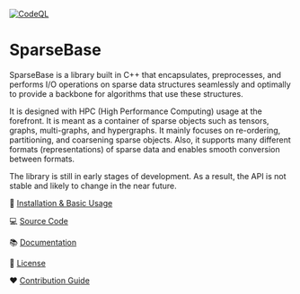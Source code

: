 [![CodeQL](https://github.com/ardasener/sparsebase_actions/actions/workflows/codeql.yml/badge.svg?branch=main)](https://github.com/ardasener/sparsebase_actions/actions/workflows/codeql.yml)

# SparseBase

SparseBase is a library built in C++ that encapsulates, preprocesses, and performs I/O operations on sparse data structures seamlessly and optimally to provide a backbone for algorithms that use these structures.

It is designed with HPC (High Performance Computing) usage at the forefront. It is meant as a container of sparse objects such as tensors, graphs, multi-graphs, and hypergraphs. It mainly focuses on re-ordering, partitioning, and coarsening sparse objects. Also, it supports many different formats (representations) of sparse data and enables smooth conversion between formats.

The library is still in early stages of development. As a result, the API is not stable and likely to change in the near future.

:rocket: [Installation & Basic Usage](https://sparcityeu.github.io/sparsebase/pages/getting_started.html)

:computer: [Source Code](https://github.com/sparcityeu/sparsebase)

:books: [Documentation](https://sparcityeu.github.io/sparsebase/)

:scroll: [License](https://sparcityeu.github.io/sparsebase/pages/license.html)

:heart: [Contribution Guide](https://sparcityeu.github.io/sparsebase/pages/contributing/index.html)
